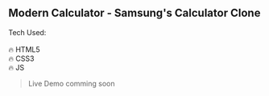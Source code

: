 ## Modern Calculator - Samsung's Calculator Clone

Tech Used: <br /><br />
🔥 HTML5<br />
🔥 CSS3<br />
🔥 JS<br />

> Live Demo comming soon